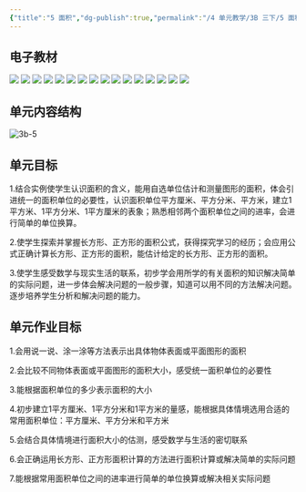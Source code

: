 ```yaml
---
{"title":"5 面积","dg-publish":true,"permalink":"/4 单元教学/3B 三下/5 面积/","dgPassFrontmatter":true,"noteIcon":""}
---
```



## 电子教材

<p class="grid-4">
	<img loading="lazy" decoding="async" src="https://book.pep.com.cn/1221001302141/files/mobile/60.jpg">
	<img loading="lazy" decoding="async" src="https://book.pep.com.cn/1221001302141/files/mobile/61.jpg">
	<img loading="lazy" decoding="async" src="https://book.pep.com.cn/1221001302141/files/mobile/62.jpg">
	<img loading="lazy" decoding="async" src="https://book.pep.com.cn/1221001302141/files/mobile/63.jpg">
	<img loading="lazy" decoding="async" src="https://book.pep.com.cn/1221001302141/files/mobile/64.jpg">
	<img loading="lazy" decoding="async" src="https://book.pep.com.cn/1221001302141/files/mobile/65.jpg">
	<img loading="lazy" decoding="async" src="https://book.pep.com.cn/1221001302141/files/mobile/66.jpg">
	<img loading="lazy" decoding="async" src="https://book.pep.com.cn/1221001302141/files/mobile/67.jpg">
	<img loading="lazy" decoding="async" src="https://book.pep.com.cn/1221001302141/files/mobile/68.jpg">
	<img loading="lazy" decoding="async" src="https://book.pep.com.cn/1221001302141/files/mobile/69.jpg">
	<img loading="lazy" decoding="async" src="https://book.pep.com.cn/1221001302141/files/mobile/70.jpg">
	<img loading="lazy" decoding="async" src="https://book.pep.com.cn/1221001302141/files/mobile/71.jpg">
	<img loading="lazy" decoding="async" src="https://book.pep.com.cn/1221001302141/files/mobile/72.jpg">
	<img loading="lazy" decoding="async" src="https://book.pep.com.cn/1221001302141/files/mobile/73.jpg">
	<img loading="lazy" decoding="async" src="https://book.pep.com.cn/1221001302141/files/mobile/74.jpg">
	<img loading="lazy" decoding="async" src="https://book.pep.com.cn/1221001302141/files/mobile/75.jpg">
</p>

## 单元内容结构

![3b-5](https://r2.edui123.com/2023/05/3b-5.png)

## 单元目标

1.结合实例使学生认识面积的含义，能用自选单位估计和测量图形的面积，体会引进统一的面积单位的必要性，认识面积单位平方厘米、平方分米、平方米，建立1平方米、1平方分米、1平方厘米的表象；熟悉相邻两个面积单位之间的进率，会进行简单的单位换算。

2.使学生探索并掌握长方形、正方形的面积公式，获得探究学习的经历；会应用公式正确计算长方形、正方形的面积，能估计给定的长方形、正方形的面积。

3.使学生感受数学与现实生活的联系，初步学会用所学的有关面积的知识解决简单的实际问题，进一步体会解决问题的一般步骤，知道可以用不同的方法解决问题。逐步培养学生分析和解决问题的能力。

## 单元作业目标

1.会用说一说、涂一涂等方法表示出具体物体表面或平面图形的面积

2.会比较不同物体表面或平面图形的面积大小，感受统一面积单位的必要性

3.能根据面积单位的多少表示面积的大小

4.初步建立1平方厘米、1平方分米和1平方米的量感，能根据具体情境选用合适的常用面积单位：平方厘米、平方分米和平方米

5.会结合具体情境进行面积大小的估测，感受数学与生活的密切联系

6.会正确运用长方形、正方形面积计算的方法进行面积计算或解决简单的实际问题

7.能根据常用面积单位之间的进率进行简单的单位换算或解决相关实际问题

